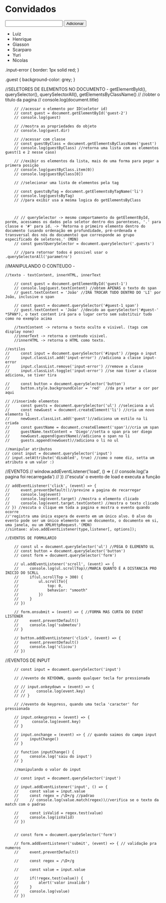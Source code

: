 <body>
    <main>
        <h1 id="mainTitle" class="title">Convidados</h1>
        <div class="inputButtonWrapper" id="inputButtonWrapper">
            <form action="">
                <input type="text" name="Digite o Nome" id="input">
                <button id="button" type="submit" class="button">Adicionar</button>
            </form>
        </div>
        <div class="listWrapper" id="listWrapper">
            <ul>
                <li id="guest-1" class="guest">
                    <span>Luiz</span>
                </li>
                <li id="guest-2" class="guest">
                    <span>Henrique</span>
                </li>
                <li id="guest-3" class="guest">
                    <span>Giasson</span>
                </li>
                <li id="guest-4" class="guest">
                    <span>Scarparo</span>
                </li>
                <li id="guest-5" class="guest">
                    <span>Yuri</span>
                </li>
                <li id="guest-6" class="guest">
                    <span>Nicolas</span>
                </li>
            </ul>
        </div>
    </main>
    <script src="scripts.js"></script>
</body>

.input-error {
    border: 1px solid red;
}

.guest {
    background-color: grey;
}

//SELETORES DE ELEMENTOS NO DOCUMENTO - getElementById(), querySelector(), querySelectorAll(), getElementsByClassName()
        // //obter o titulo da pagina
        // console.log(document.title)

        // //acessar o elemento por ID(seletor id)
        // const guest = document.getElementById('guest-2')
        // console.log(guest)

        // //mostra as propriedades do objeto
        // console.log(guest.dir)

        // //acessar com classe
        // const guestByClass = document.getElementsByClassName('guest')
        // console.log(guestByClass) //retorna uma lista com os elementos guest(1 e 2 nesse caso)

        // //exibir os elementos da lista, mais de uma forma para pegar a primera posição
        // console.log(guestByClass.item(0))
        // console.log(guestByClass[0])

        // //selecionar uma lista de elementos pela tag

        // const guestsByTag = document.getElementsByTagName('li')
        // console.log(guestsByTag)
        // //para exibir usa a mesma logica do getElementsByClass



        // // querySelector -> mesmo comportamento do getElementById, porém, acessamos os dados pelo seletor dentro dos parenteses, '.' para classe e '#' para id. -> 'Retorna o primeiro elemento dentro do documento (usando ordenação em profundidade, pré-ordenada e transversal dos nós do documento) que corresponde ao grupo especificado de seletores.' (MDN)
        // const guestQuerySelector = document.querySelector('.guests')

        // //para retornar todos é possivel usar o .querySelectorAll('parametro')

//MANIPULANDO O CONTEUDO - 

    //texto - textContent, innerHTML, innerText

        // const guest = document.getElementById('guest-1')
        // console.log(guest.textContent) //obtem APENAS o texto do span
        // guest.textContent = 'João' //IRÁ TROCAR TUDO DENTRO DO 'LI' por João, inclusive o span

        // const guest = document.querySelector('#guest-1 span')
        // guest.textContent = 'João' //devido ao querySelector('#guest-' *SPAN*), o text content irá para o lugar certo sem substituir tudo como no exemplo acima

        //textContent -> retorna o texto oculto e visivel. (tags com display none)
        //innerText -> retorna o conteudo visivel.
        //innerHTML -> retorna o HTML como texto.

    //estilos
    //     const input = document.querySelector('#input') //pega o input
    //     input.classList.add('input-error') //adiciona a classe input-error
    //     input.classList.remove('input-error') //remove a classe
    //     input.classList.toggle('input-error') //se nao tiver a classe adiciona, se tiver tira

    //     const button = document.querySelector('button')
    //     button.style.backgroundColor = 'red'  //da pra setar a cor por aqui

    // //inserindo elementos
    //     const guests = document.querySelector('ul') //seleciona a ul
    //     const newGuest = document.createElement('li') //cria um novo elemento li
    //     newGuest.classList.add('guest')//adiciona um estilo na li criada
    //     const guestName = document.createElement('span')//cria um span
    //     guestName.textContent = 'Diego'//setta o span pra ser diego
    //     newGuest.append(guestName)//adiciona o span no li
    //     guests.append(newGuest)//adiciona o li no ul

    //manipular atributos
    // const input = document.querySelector('input')
    // input.setAttribute('disabled', true) //como o nome diz, setta um atributo e um valor :)

//EVENTOS
    // window.addEventListener('load', () => {
    //     console.log('a pagina foi recarregada')
    // }) //'escuta' o evento de load e executa a função
    
    // addEventListener('click', (event) => {
    //     event.preventDefault()//previne a pagina de recarregar
    //     console.log(event)
    //     console.log(event.target) //mostra o elemento clicado
    //     console.log(event.target.textContent) //mostra o texto clicado
    // }) //escuta o clique em toda a pagina e mostra o evento quando ocorre
    //'registra uma única espera de evento em um único alvo. O alvo do evento pode ser um único elemento em um documento, o documento em si, uma janela, ou um XMLHttpRequest.'(MDN)
    //sintaxe: alvo.addEventListener(type,listener[, options]);

    //EVENTOS DE FORMULARIO

        // const ul = document.querySelector('ul') //PEGA O ELEMENTO UL
        // const button = document.querySelector('button')
        // const form = document.querySelector('form')

        // ul.addEventListener('scroll', (event) => {
        //     console.log(ul.scrollTop)//MARCA QUANTO É A DISTANCIA PRO INICIO DO SCRLL
        //     if(ul.scrollTop > 300) {
        //         ul.scrollTo({
        //             top: 0,
        //             behavior: "smooth"
        //         })
        //     }
        // })

        // form.onsubmit = (event) => { //FORMA MAS CURTA DO EVENT LISTENER
        //     event.preventDefault()
        //     console.log('submeteu')
        // }

        // button.addEventListener('click', (event) => {
        //     event.preventDefault()
        //     console.log('clicou')
        // })

//EVENTOS DE INPUT

        // const input = document.querySelector('input')

        // //evento de KEYDOWN, quando qualquer tecla for pressionada

        // // input.onkeydown = (event) => {
        // //     console.log(event.key)
        // // }

        // //evento de keypress, quando uma tecla 'caracter' for pressionada

        // input.onkeypress = (event) => {
        //      console.log(event.key)
        // }

        // input.onchange = (event) => { // quando saimos do campo input
        //     inputChange()
        // }

        // function inputChange() {
        //     console.log('saiu do input')
        // }

        //manipulando o valor do input

        // const input = document.querySelector('input')
        
        // input.addEventListener('input', () => {
        //     const value = input.value
        //     const regex = /\D+/g //padrao
        //     // console.log(value.match(regex))//verifica se o texto da match com o padrao
            
        //     const isValid = regex.test(value)
        //     console.log(isValid)
        // })
        
        
        // const form = document.querySelector('form')

        // form.addEventListener('submit', (event) => { // validação pra numeros
        //     event.preventDefault()

        //     const regex = /\D+/g

        //     const value = input.value

        //     if(!regex.test(value)) {
        //         alert('valor invalido')
        //     }
        //     console.log(value)
        // })





